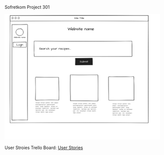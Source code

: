 Sofretkom Project 301

![Website Wireframe](Sofretkom_Wireframe.png)

User Stroies Trello Board:
[User Stories](https://trello.com/b/3j32ZNHi/sofretkom-301)
